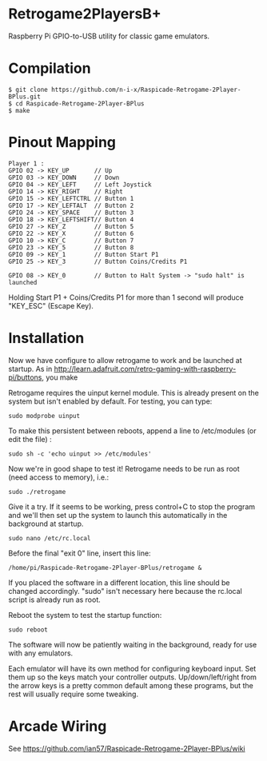 Retrogame2PlayersB+
===================

Raspberry Pi GPIO-to-USB utility for classic game emulators.

Compilation
===========

````
$ git clone https://github.com/n-i-x/Raspicade-Retrogame-2Player-BPlus.git
$ cd Raspicade-Retrogame-2Player-BPlus
$ make
````

Pinout Mapping
==============

````
Player 1 :
GPIO 02 -> KEY_UP       // Up
GPIO 03 -> KEY_DOWN     // Down
GPIO 04 -> KEY_LEFT     // Left Joystick
GPIO 14 -> KEY_RIGHT    // Right
GPIO 15 -> KEY_LEFTCTRL // Button 1
GPIO 17 -> KEY_LEFTALT  // Button 2
GPIO 24 -> KEY_SPACE    // Button 3
GPIO 18 -> KEY_LEFTSHIFT// Button 4
GPIO 27 -> KEY_Z        // Button 5
GPIO 22 -> KEY_X        // Button 6
GPIO 10 -> KEY_C        // Button 7
GPIO 23 -> KEY_5        // Button 8
GPIO 09 -> KEY_1        // Button Start P1
GPIO 25 -> KEY_3        // Button Coins/Credits P1

GPIO 08 -> KEY_0        // Button to Halt System -> "sudo halt" is launched
````

Holding Start P1 + Coins/Credits P1 for more than 1 second will produce "KEY_ESC" (Escape Key).

Installation
============

Now we have configure to allow retrogame to work and be launched at startup. As in http://learn.adafruit.com/retro-gaming-with-raspberry-pi/buttons, you make

Retrogame requires the uinput kernel module. This is already present on the system but isn't enabled by default. For testing, you can type:

````
sudo modprobe uinput
````

To make this persistent between reboots, append a line to /etc/modules (or edit the file) :

````
sudo sh -c 'echo uinput >> /etc/modules'
````

Now we're in good shape to test it! Retrogame needs to be run as root (need access to memory), i.e.:

````
sudo ./retrogame
````

Give it a try. If it seems to be working, press control+C to stop the program and we'll then set up the system to launch this automatically in the background at startup.

````
sudo nano /etc/rc.local
````

Before the final "exit 0" line, insert this line:

````
/home/pi/Raspicade-Retrogame-2Player-BPlus/retrogame &

````
If you placed the software in a different location, this line should be changed accordingly. "sudo" isn't necessary here because the rc.local script is already run as root.

Reboot the system to test the startup function:

````
sudo reboot
````

The software will now be patiently waiting in the background, ready for use with any emulators.

Each emulator will have its own method for configuring keyboard input. Set them up so the keys match your controller outputs. Up/down/left/right from the arrow keys is a pretty common default among these programs, but the rest will usually require some tweaking.

Arcade Wiring
=============

See https://github.com/ian57/Raspicade-Retrogame-2Player-BPlus/wiki
